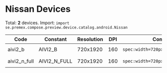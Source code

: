 # Nissan Devices

Total: **2** devices. Import: `import se.premex.compose.preview.device.catalog.android.Nissan`

| Code | Constant | Resolution | DPI | Compose Spec | Preview Usage |
|------|----------|------------|-----|-------------|---------------|
| aivi2_b | AIVI2_B | 720x1920 | 160 | `spec:width=720px,height=1920px,dpi=160` | `@Preview(device = Nissan.AIVI2_B)` |
| aivi2_n_full | AIVI2_N_FULL | 720x1920 | 160 | `spec:width=720px,height=1920px,dpi=160` | `@Preview(device = Nissan.AIVI2_N_FULL)` |

<!-- Generated automatically. Do not edit manually. -->
